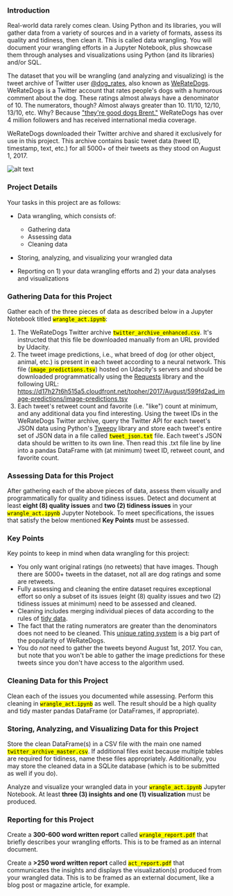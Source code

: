 
### Introduction

Real-world data rarely comes clean. Using Python and its libraries, you will gather data from a variety of sources and in a variety of formats, assess its quality and tidiness, then clean it. This is called data wrangling. You will document your wrangling efforts in a Jupyter Notebook, plus showcase them through analyses and visualizations using Python (and its libraries) and/or SQL.

The dataset that you will be wrangling (and analyzing and visualizing) is the tweet archive of Twitter user [@dog_rates](https://twitter.com/dog_rates), also known as [WeRateDogs](https://en.wikipedia.org/wiki/WeRateDogs). WeRateDogs is a Twitter account that rates people's dogs with a humorous comment about the dog. These ratings almost always have a denominator of 10. The numerators, though? Almost always greater than 10. 11/10, 12/10, 13/10, etc. Why? Because ["they're good dogs Brent."](http://knowyourmeme.com/memes/theyre-good-dogs-brent) WeRateDogs has over 4 million followers and has received international media coverage.

WeRateDogs downloaded their Twitter archive and shared it exclusively for use in this project. This archive contains basic tweet data (tweet ID, timestamp, text, etc.) for all 5000+ of their tweets as they stood on August 1, 2017.

![alt text](https://d17h27t6h515a5.cloudfront.net/topher/2017/October/59dd378f_dog-rates-social/dog-rates-social.jpg)

### Project Details

Your tasks in this project are as follows:

  * Data wrangling, which consists of:
    * Gathering data
    * Assessing data
    * Cleaning data
        
* Storing, analyzing, and visualizing your wrangled data
* Reporting on 1) your data wrangling efforts and 2) your data analyses and visualizations

### Gathering Data for this Project

Gather each of the three pieces of data as described below in a Jupyter Notebook titled <code><mark>wrangle_act.ipynb</mark></code>:

1. The WeRateDogs Twitter archive <code><mark>twitter_archive_enhanced.csv</mark></code>. It's instructed that this file be downloaded manually from an URL provided by Udacity.
2. The tweet image predictions, i.e., what breed of dog (or other object, animal, etc.) is present in each tweet according to a neural network. This file (<code><mark>image_predictions.tsv</mark></code>) hosted on Udacity's servers and should be downloaded programmatically using the [Requests](http://docs.python-requests.org/en/master/) library and the following URL: https://d17h27t6h515a5.cloudfront.net/topher/2017/August/599fd2ad_image-predictions/image-predictions.tsv
3. Each tweet's retweet count and favorite (i.e. "like") count at minimum, and any additional data you find interesting. Using the tweet IDs in the WeRateDogs Twitter archive, query the Twitter API for each tweet's JSON data using Python's [Tweepy](http://www.tweepy.org/) library and store each tweet's entire set of JSON data in a file called <code><mark>tweet_json.txt</mark></code> file. Each tweet's JSON data should be written to its own line. Then read this .txt file line by line into a pandas DataFrame with (at minimum) tweet ID, retweet count, and favorite count.

### Assessing Data for this Project

After gathering each of the above pieces of data, assess them visually and programmatically for quality and tidiness issues. Detect and document at least **eight (8) quality issues** and **two (2) tidiness issues** in your <code><mark>wrangle_act.ipynb</mark></code> Jupyter Notebook. To meet specifications, the issues that satisfy the below mentioned **Key Points** must be assessed.

### Key Points

Key points to keep in mind when data wrangling for this project:

* You only want original ratings (no retweets) that have images. Though there are 5000+ tweets in the dataset, not all are dog ratings and some are retweets.
* Fully assessing and cleaning the entire dataset requires exceptional effort so only a subset of its issues (eight (8) quality issues and two (2) tidiness issues at minimum) need to be assessed and cleaned.
* Cleaning includes merging individual pieces of data according to the rules of [tidy data](https://cran.r-project.org/web/packages/tidyr/vignettes/tidy-data.html).
* The fact that the rating numerators are greater than the denominators does not need to be cleaned. This [unique rating system](http://knowyourmeme.com/memes/theyre-good-dogs-brent) is a big part of the popularity of WeRateDogs.
* You do *not* need to gather the tweets beyond August 1st, 2017. You can, but note that you won't be able to gather the image predictions for these tweets since you don't have access to the algorithm used.

### Cleaning Data for this Project

Clean each of the issues you documented while assessing. Perform this cleaning in <code><mark>wrangle_act.ipynb</mark></code> as well. The result should be a high quality and tidy master pandas DataFrame (or DataFrames, if appropriate).

### Storing, Analyzing, and Visualizing Data for this Project

Store the clean DataFrame(s) in a CSV file with the main one named <code><mark>twitter_archive_master.csv</mark></code>. If additional files exist because multiple tables are required for tidiness, name these files appropriately. Additionally, you may store the cleaned data in a SQLite database (which is to be submitted as well if you do).

Analyze and visualize your wrangled data in your <code><mark>wrangle_act.ipynb</mark></code> Jupyter Notebook. At least **three (3) insights and one (1) visualization** must be produced.

### Reporting for this Project

Create a **300-600 word written report** called <code><mark>wrangle_report.pdf</mark></code> that briefly describes your wrangling efforts. This is to be framed as an internal document.

Create a **>250 word written report** called <code><mark>act_report.pdf</mark></code> that communicates the insights and displays the visualization(s) produced from your wrangled data. This is to be framed as an external document, like a blog post or magazine article, for example.